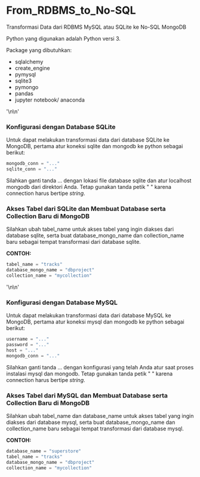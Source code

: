 # From_RDBMS_to_No-SQL
Transformasi Data dari RDBMS MySQL atau SQLite ke No-SQL MongoDB

Python yang digunakan adalah Python versi 3.

Package yang dibutuhkan:
- sqlalchemy 
- create_engine
- pymysql
- sqlite3
- pymongo
- pandas
- jupyter notebook/ anaconda

'\n\n'
### Konfigurasi dengan Database SQLite

Untuk dapat melakukan transformasi data dari database SQLite ke MongoDB, pertama atur koneksi sqlite dan mongodb ke python sebagai berikut:

```python
mongodb_conn = "..."
sqlite_conn = "..."
```

Silahkan ganti tanda ... dengan lokasi file database sqlite dan atur localhost mongodb dari direktori Anda. Tetap gunakan tanda petik " " karena connection harus bertipe _string_.

### Akses Tabel dari SQLite dan Membuat Database serta Collection Baru di MongoDB

Silahkan ubah tabel_name untuk akses tabel yang ingin diakses dari database sqlite, serta buat database_mongo_name dan collection_name baru sebagai tempat transformasi dari database sqlite.

__CONTOH:__
```python
tabel_name = "tracks"
database_mongo_name = "dbproject"
collection_name = "mycollection"
```
'\n\n'
### Konfigurasi dengan Database MySQL

Untuk dapat melakukan transformasi data dari database MySQL ke MongoDB, pertama atur koneksi mysql dan mongodb ke python sebagai berikut:

```python
username = "..." 
password = "..." 
host = "..."
mongodb_conn = "..."
```

Silahkan ganti tanda ... dengan konfigurasi yang telah Anda atur saat proses instalasi mysql dan mongodb. Tetap gunakan tanda petik " " karena connection harus bertipe _string_.

### Akses Tabel dari MySQL dan Membuat Database serta Collection Baru di MongoDB

Silahkan ubah tabel_name dan database_name untuk akses tabel yang ingin diakses dari database mysql, serta buat database_mongo_name dan collection_name baru sebagai tempat transformasi dari database mysql.

__CONTOH:__
```python
database_name = "superstore"
tabel_name = "tracks"
database_mongo_name = "dbproject"
collection_name = "mycollection"
```

